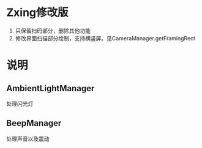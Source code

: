 # Zxing修改版
1. 只保留扫码部分，删除其他功能
2. 修改界面扫描部分绘制，支持横竖屏。见CameraManager.getFramingRect

# 说明
## AmbientLightManager
处理闪光灯

## BeepManager
处理声音以及震动
